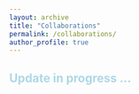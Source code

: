 ```yaml
---
layout: archive
title: "Collaborations"
permalink: /collaborations/
author_profile: true
---
```


<h2 style="color: lightblue;">Update in progress ...</h2>





